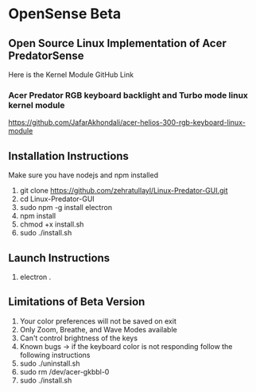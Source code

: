 # OpenSense Beta
## Open Source Linux Implementation of Acer PredatorSense
Here is the Kernel Module GitHub Link 
### Acer Predator RGB keyboard backlight and Turbo mode linux kernel module
https://github.com/JafarAkhondali/acer-helios-300-rgb-keyboard-linux-module
## Installation Instructions
Make sure you have nodejs and npm installed
1. git clone https://github.com/zehratullayl/Linux-Predator-GUI.git
2. cd Linux-Predator-GUI
5. sudo npm -g install electron
6. npm install
7. chmod +x install.sh
8. sudo ./install.sh

## Launch Instructions
1. electron .

## Limitations of Beta Version
1. Your color preferences will not be saved on exit
2. Only Zoom, Breathe, and Wave Modes available
3. Can't control brightness of the keys
4.  Known bugs -> if the keyboard color is not responding
   follow the following instructions
   1. sudo ./uninstall.sh
   2. sudo rm /dev/acer-gkbbl-0
   3. sudo ./install.sh
